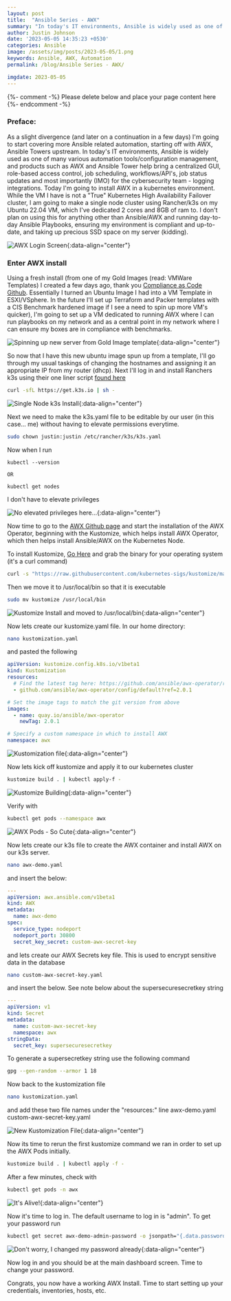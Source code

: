 ```yaml
---
layout: post
title:  "Ansible Series - AWX"
summary: "In today's IT environments, Ansible is widely used as one of many various automation tools/configuration management, and products such as AWX and Ansible Tower help bring a centralized GUI..."
author: Justin Johnson
date: '2023-05-05 14:35:23 +0530'
categories: Ansible
image: /assets/img/posts/2023-05-05/1.png
keywords: Ansible, AWX, Automation
permalink: /blog/Ansible Series - AWX/

imgdate: 2023-05-05
---
```


{%- comment -%} Please delete below and place your page content here {%- endcomment -%}

### Preface:
As a slight divergence (and later on a continuation in a few days) I'm going to start covering more Ansible related automation, starting off with AWX, Ansible Towers upstream. In today's IT environments, Ansible is widely used as one of many various automation tools/configuration management, and products such as AWX and Ansible Tower help bring a centralized GUI, role-based access control, job scheduling, workflows/API's, job status updates and most importantly (IMO) for the cybersecurity team - logging integrations. Today I'm going to install AWX in a kubernetes environment. While the VM I have is not a "True" Kubernetes High Availability Failover cluster, I am going to make a single node cluster using Rancher/k3s on my Ubuntu 22.04 VM, which I've dedicated 2 cores and 8GB of ram to. I don't plan on using this for anything other than Ansible/AWX and running day-to-day Ansible Playbooks, ensuring my environment is compliant and up-to-date, and taking up precious SSD space on my server (kidding).

![AWX Login Screen](/assets/img/posts/{{page.imgdate}}/1.png){:data-align="center"}

### Enter AWX install
Using a fresh install (from one of my Gold Images (read: VMWare Templates) I created a few days ago, thank you [Compliance as Code Github](https://github.com/ComplianceAsCode/content). Essentially I turned an Ubuntu Image I had into a VM Template in ESXI/VSphere. In the future I'll set up Terraform and Packer templates with a CIS Benchmark hardened image if I see a need to spin up more VM's quicker), I'm going to set up a VM dedicated to running AWX where I can run playbooks on my network and as a central point in my network where I can ensure my boxes are in compliance with benchmarks. 

![Spinning up new server from Gold Image template](/assets/img/posts/{{page.imgdate}}/2.png){:data-align="center"}

So now that I have this new ubuntu image spun up from a template, I'll go through my usual taskings of changing the hostnames and assigning it an appropriate IP from my router (dhcp). Next I'll log in and install Ranchers k3s using their one liner script [found here](https://docs.k3s.io/installation/configuration)

```bash
curl -sfL https://get.k3s.io | sh -
```
![Single Node k3s Install](/assets/img/posts/{{page.imgdate}}/2.png){:data-align="center"}

Next we need to make the k3s.yaml file to be editable by our user (in this case... me) without having to elevate permissions everytime. 

```bash
sudo chown justin:justin /etc/rancher/k3s/k3s.yaml
```

Now when I run 

```
kubectl --version

OR

kubectl get nodes
```

I don't have to elevate privileges

![No elevated privileges here...](/assets/img/posts/{{page.imgdate}}/3.png){:data-align="center"}

Now time to go to the [AWX Github page](https://github.com/ansible/awx-operator) and start the installation of the AWX Operator, beginning with the Kustomize, which helps install AWX Operator, which then helps install Ansible/AWX on the Kubernetes Node.

To install Kustomize, [Go Here](https://kubectl.docs.kubernetes.io/installation/kustomize/) and grab the binary for your operating system (it's a curl command)

```bash
curl -s "https://raw.githubusercontent.com/kubernetes-sigs/kustomize/master/hack/install_kustomize.sh"  | bash
```

Then we move it to /usr/local/bin so that it is executable

```bash
sudo mv kustomize /usr/local/bin
```

![Kustomize Install and moved to /usr/local/bin](/assets/img/posts/{{page.imgdate}}/4.png){:data-align="center"}


Now lets create our kustomize.yaml file. In our home directory:

```bash
nano kustomization.yaml
```

and pasted the following

```yaml
apiVersion: kustomize.config.k8s.io/v1beta1
kind: Kustomization
resources:
  # Find the latest tag here: https://github.com/ansible/awx-operator/releases
  - github.com/ansible/awx-operator/config/default?ref=2.0.1

# Set the image tags to match the git version from above
images:
  - name: quay.io/ansible/awx-operator
    newTag: 2.0.1

# Specify a custom namespace in which to install AWX
namespace: awx
```
![Kustomization file](/assets/img/posts/{{page.imgdate}}/5.png){:data-align="center"}

Now lets kick off kustomize and apply it to our kubernetes cluster

```bash
kustomize build . | kubectl apply-f -
```

![Kustomize Building](/assets/img/posts/{{page.imgdate}}/6.png){:data-align="center"}

Verify with

```bash
kubectl get pods --namespace awx
```

![AWX Pods - So Cute](/assets/img/posts/{{page.imgdate}}/7.png){:data-align="center"}

Now lets create our k3s file to create the AWX container and install AWX on our k3s server.

```bash
nano awx-demo.yaml
```

and insert the below:

```yaml
---
apiVersion: awx.ansible.com/v1beta1
kind: AWX
metadata:
  name: awx-demo
spec:
  service_type: nodeport
  nodeport_port: 30800
  secret_key_secret: custom-awx-secret-key
```

and lets create our AWX Secrets key file. This is used to encrypt sensitive data in the database

```bash
nano custom-awx-secret-key.yaml
```

and insert the below. See note below about the supersecuresecretkey string

```yaml
---
apiVersion: v1
kind: Secret
metadata:
  name: custom-awx-secret-key
  namespace: awx
stringData:
  secret_key: supersecuresecretkey
```

To generate a supersecretkey string use the following command

```bash
gpg --gen-random --armor 1 18
```

Now back to the kustomization file

```bash
nano kustomization.yaml
```
and add these two file names under the "resources:" line
awx-demo.yaml
custom-awx-secret-key.yaml

![New Kustomization File](/assets/img/posts/{{page.imgdate}}/8.png){:data-align="center"}


Now its time to rerun the first kustomize command we ran in order to set up the AWX Pods initially.

```bash
kustomize build . | kubectl apply -f -         
```

After a few minutes, check with 

```bash
kubectl get pods -n awx
```

![It's Alive!](/assets/img/posts/{{page.imgdate}}/9.png){:data-align="center"}

Now it's time to log in. The default username to log in is "admin". To get your password run

```bash
kubectl get secret awx-demo-admin-password -o jsonpath="{.data.password}" --namespace awx| base64 --decode 
```

![Don't worry, I changed my password already](/assets/img/posts/{{page.imgdate}}/9.png){:data-align="center"}

Now log in and you should be at the main dashboard screen. Time to change your password. 

Congrats, you now have a working AWX Install. Time to start setting up your credentials, inventories, hosts, etc.